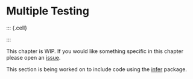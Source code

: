 # Multiple Testing




::: {.cell}

:::




This chapter is WIP. If you would like something specific in this chapter please open an [issue](https://github.com/EmilHvitfeldt/ISLR-tidymodels-labs/issues).

This section is being worked on to include code using the [infer](https://github.com/tidymodels/infer) package.
